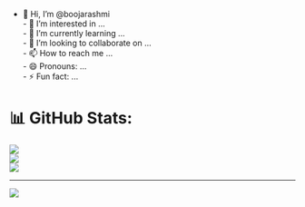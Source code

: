 - 👋 Hi, I’m @boojarashmi<br>- 👀 I’m interested in ...<br>- 🌱 I’m currently learning ...<br>- 💞️ I’m looking to collaborate on ...<br>- 📫 How to reach me ...<br>- 😄 Pronouns: ...<br>- ⚡ Fun fact: ...

# 📊 GitHub Stats:
![](https://github-readme-stats.vercel.app/api?username=boojarashmi&theme=radical&hide_border=false&include_all_commits=false&count_private=false)<br/>
![](https://github-readme-streak-stats.herokuapp.com/?user=boojarashmi&theme=radical&hide_border=false)<br/>
![](https://github-readme-stats.vercel.app/api/top-langs/?username=boojarashmi&theme=radical&hide_border=false&include_all_commits=false&count_private=false&layout=compact)

---
[![](https://visitcount.itsvg.in/api?id=boojarashmi&icon=0&color=0)](https://visitcount.itsvg.in)

<!-- Proudly created with GPRM ( https://gprm.itsvg.in ) -->

<!---
boojarashmi/boojarashmi is a ✨ special ✨ repository because its `README.md` (this file) appears on your GitHub profile.
You can click the Preview link to take a look at your changes.
--->
